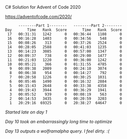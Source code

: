 C# Solution for Advent of Code 2020

https://adventofcode.com/2020/

```
      --------Part 1--------   --------Part 2--------
Day       Time   Rank  Score       Time   Rank  Score
 17   00:31:31   1242      0   00:36:44   1108      0
 16   00:16:28   1403      0   00:34:56    548      0
 15   00:08:26    313      0   00:37:26   2524      0
 14   00:28:05   2588      0   00:41:03   1235      0
 13   00:14:23   3085      0   00:57:00   1347      0
 12   00:09:37    738      0   00:29:00   1477      0
 11   00:21:03   1220      0   00:36:00   1242      0
 10   00:05:21    366      0   01:31:55   4785      0
  9   00:09:38   2009      0   00:24:10   3074      0
  8   00:06:38    954      0   00:14:27    792      0
  7   00:20:58   1226      0   00:30:25   1031      0
  6   00:05:46   1490      0   00:16:32   2884      0
  5   00:15:43   2648      0   00:33:38   4358      0
  4   00:19:43   3944      0   00:36:29   1941      0
  3   00:05:52    939      0   00:08:19    563      0
  2   00:14:53   3435      0   00:20:59   3203      0
  1   20:29:16  69325      0   20:38:27  64647      0
```

*Started late on day 1*

*Day 10 took an embarrassingly long time to optimize*

*Day 13 outputs a wolframalpha query. I feel dirty. :(*
